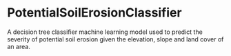 # PotentialSoilErosionClassifier
A decision tree classifier machine learning model used to predict the severity of potential soil erosion given the elevation, slope and land cover of an area.
